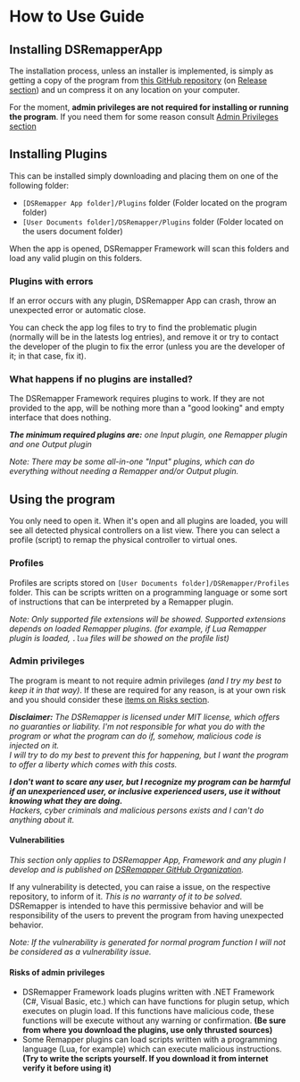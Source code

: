 # How to Use Guide

## Installing DSRemapperApp
The installation process, unless an installer is implemented, is simply as getting a copy of the program from [this GitHub repository](https://github.com/DSRemapper/DSRemapperApp) (on [Release section](https://github.com/DSRemapper/DSRemapperApp/releases)) and un compress it on any location on your computer.

For the moment, **admin privileges are not required for installing or running the program**. If you need them for some reason consult [Admin Privileges section](#admin-privileges)


## Installing Plugins

This can be installed simply downloading and placing them on one of the following folder:
- `[DSRemapper App folder]/Plugins` folder (Folder located on the program folder)
- `[User Documents folder]/DSRemapper/Plugins` folder (Folder located on the users document folder)

When the app is opened, DSRemapper Framework will scan this folders and load any valid plugin on this folders.

### Plugins with errors
If an error occurs with any plugin, DSRemapper App can crash, throw an unexpected error or automatic close.  

You can check the app log files to try to find the problematic plugin (normally will be in the latests log entries), and remove it or try to contact the developer of the plugin to fix the error (unless you are the developer of it; in that case, fix it).

### What happens if no plugins are installed?
The DSRemapper Framework requires plugins to work. If they are not provided to the app, will be nothing more than a "good looking" and empty interface that does nothing.

_**The minimum required plugins are:** one Input plugin, one Remapper plugin and one Output plugin_

_Note: There may be some all-in-one "Input" plugins, which can do everything without needing a Remapper and/or Output plugin._


## Using the program
You only need to open it. When it's open and all plugins are loaded, you will see all detected physical controllers on a list view. There you can select a profile (script) to remap the physical controller to virtual ones.

### Profiles
Profiles are scripts stored on `[User Documents folder]/DSRemapper/Profiles` folder. This can be scripts written on a programming language or some sort of instructions that can be interpreted by a Remapper plugin.

_Note: Only supported file extensions will be showed. Supported extensions depends on loaded Remapper plugins. (for example, if Lua Remapper plugin is loaded, `.lua` files will be showed on the profile list)_

### Admin privileges
The program is meant to not require admin privileges _(and I try my best to keep it in that way)_. If these are required for any reason, is at your own risk and you should consider these [items on Risks section](#risks-of-admin-privileges).

_**Disclaimer:** The DSRemapper is licensed under MIT license, which offers no guaranties or liability. I'm not responsible for what you do with the program or what the program can do if, somehow, malicious code is injected on it.  
I will try to do my best to prevent this for happening, but I want the program to offer a liberty which comes with this costs._

_**I don't want to scare any user, but I recognize my program can be harmful if an unexperienced user, or inclusive experienced users, use it without knowing what they are doing.**  
Hackers, cyber criminals and malicious persons exists and I can't do anything about it._

#### Vulnerabilities
_This section only applies to DSRemapper App, Framework and any plugin I develop and is published on [DSRemapper GitHub Organization](https://github.com/DSRemapper)._

If any vulnerability is detected, you can raise a issue, on the respective repository, to inform of it. _This is no warranty of it to be solved_. DSRemapper is intended to have this permissive behavior and will be responsibility of the users to prevent the program from having unexpected behavior.

_Note: If the vulnerability is generated for normal program function I will not be considered as a vulnerability issue._

#### Risks of admin privileges
- DSRemapper Framework loads plugins written with .NET Framework (C#, Visual Basic, etc.) which can have functions for plugin setup, which executes on plugin load. If this functions have malicious code, these functions will be execute without any warning or confirmation. **(Be sure from where you download the plugins, use only thrusted sources)**
- Some Remapper plugins can load scripts written with a programming language (Lua, for example) which can execute malicious instructions. **(Try to write the scripts yourself. If you download it from internet verify it before using it)**
